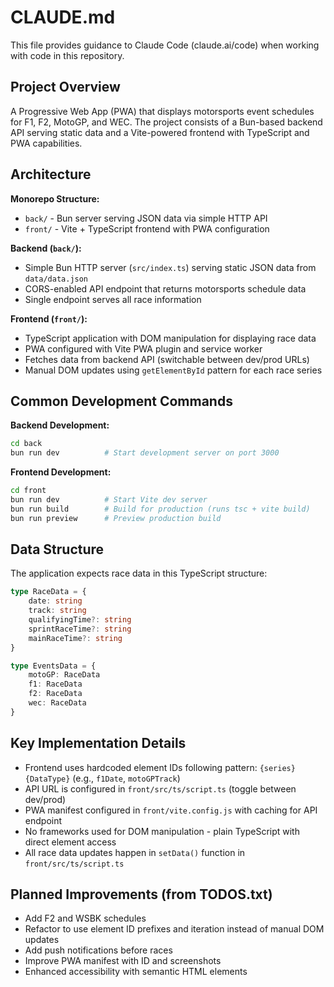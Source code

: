 # CLAUDE.md

This file provides guidance to Claude Code (claude.ai/code) when working with code in this repository.

## Project Overview

A Progressive Web App (PWA) that displays motorsports event schedules for F1, F2, MotoGP, and WEC. The project consists of a Bun-based backend API serving static data and a Vite-powered frontend with TypeScript and PWA capabilities.

## Architecture

**Monorepo Structure:**
- `back/` - Bun server serving JSON data via simple HTTP API
- `front/` - Vite + TypeScript frontend with PWA configuration

**Backend (`back/`):**
- Simple Bun HTTP server (`src/index.ts`) serving static JSON data from `data/data.json`
- CORS-enabled API endpoint that returns motorsports schedule data
- Single endpoint serves all race information

**Frontend (`front/`):**
- TypeScript application with DOM manipulation for displaying race data
- PWA configured with Vite PWA plugin and service worker
- Fetches data from backend API (switchable between dev/prod URLs)
- Manual DOM updates using `getElementById` pattern for each race series

## Common Development Commands

**Backend Development:**
```bash
cd back
bun run dev          # Start development server on port 3000
```

**Frontend Development:**
```bash
cd front
bun run dev          # Start Vite dev server
bun run build        # Build for production (runs tsc + vite build)
bun run preview      # Preview production build
```

## Data Structure

The application expects race data in this TypeScript structure:
```typescript
type RaceData = {
    date: string
    track: string
    qualifyingTime?: string
    sprintRaceTime?: string
    mainRaceTime?: string
}

type EventsData = {
    motoGP: RaceData
    f1: RaceData
    f2: RaceData
    wec: RaceData
}
```

## Key Implementation Details

- Frontend uses hardcoded element IDs following pattern: `{series}{DataType}` (e.g., `f1Date`, `motoGPTrack`)
- API URL is configured in `front/src/ts/script.ts` (toggle between dev/prod)
- PWA manifest configured in `front/vite.config.js` with caching for API endpoint
- No frameworks used for DOM manipulation - plain TypeScript with direct element access
- All race data updates happen in `setData()` function in `front/src/ts/script.ts`

## Planned Improvements (from TODOS.txt)

- Add F2 and WSBK schedules
- Refactor to use element ID prefixes and iteration instead of manual DOM updates
- Add push notifications before races
- Improve PWA manifest with ID and screenshots
- Enhanced accessibility with semantic HTML elements